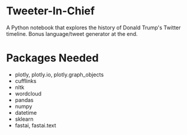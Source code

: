 # Tweeter-In-Chief
A Python notebook that explores the history of Donald Trump's Twitter timeline. Bonus language/tweet generator 
at the end.

# Packages Needed
* plotly, plotly.io, plotly.graph_objects
* cufflinks
* nltk
* wordcloud
* pandas
* numpy
* datetime
* sklearn
* fastai, fastai.text
